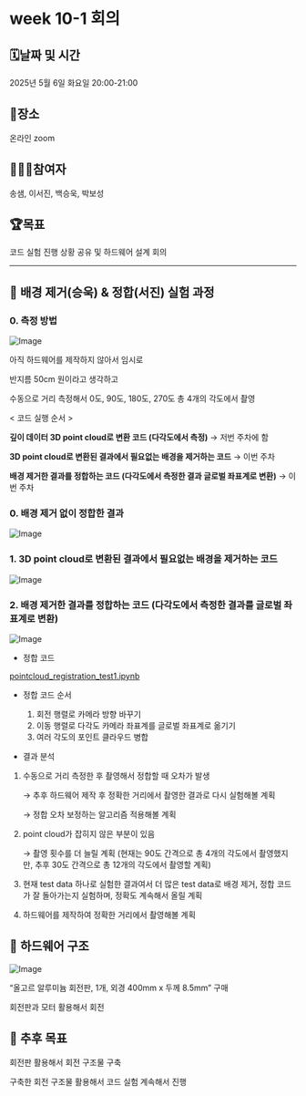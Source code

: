 # week 10-1 회의

## 🗓️날짜 및 시간

2025년 5월 6일 화요일 20:00-21:00

## 🗽장소

 온라인 zoom

## 🙇🏻‍♂️참여자

송샘, 이서진, 백승욱, 박보성

## 🏆목표

코드 실험 진행 상황 공유 및 하드웨어 설계 회의

---

## 📌 배경 제거(승욱) & 정합(서진) 실험 과정

### 0. 측정 방법

![Image](https://github.com/user-attachments/assets/a9ccbb6e-c8c8-4d2b-b931-281d0ab6f69e)

아직 하드웨어를 제작하지 않아서 임시로 

반지름 50cm 원이라고 생각하고 

수동으로 거리 측정해서 0도, 90도, 180도, 270도 총 4개의 각도에서 촬영

< 코드 실행 순서 >

**깊이 데이터 3D point cloud로 변환 코드 (다각도에서 측정)** → 저번 주차에 함

**3D point cloud로 변환된 결과에서 필요없는 배경을 제거하는 코드** → 이번 주차

**배경 제거한 결과를 정합하는 코드 (다각도에서 측정한 결과 글로벌 좌표계로 변환)** → 이번 주차

### 0. 배경 제거 없이 정합한 결과

![Image](https://github.com/user-attachments/assets/9cdfba64-60b2-4f1d-9b95-b9daabc81558)

### 1. 3D point cloud로 변환된 결과에서 필요없는 배경을 제거하는 코드

![Image](https://github.com/user-attachments/assets/0666f111-d0ee-4ddc-a54d-4b773a71b40c)

### 2. 배경 제거한 결과를 정합하는 코드 (다각도에서 측정한 결과를 글로벌 좌표계로 변환)

![Image](https://github.com/user-attachments/assets/9807940b-3e2e-4ae1-9ce2-3d802616a51e)

- 정합 코드

[pointcloud_registration_test1.ipynb](attachment:9e0b991b-970c-441a-90e0-4d2ad19b6ba4:pointcloud_registration_test1.ipynb)

- 정합 코드 순서
    1. 회전 행렬로 카메라 방향 바꾸기
    2. 이동 행렬로 다각도 카메라 좌표계를 글로벌 좌표계로 옮기기
    3. 여러 각도의 포인트 클라우드 병합

- 결과 분석
1. 수동으로 거리 측정한 후 촬영해서 정합할 때 오차가 발생
    
    → 추후 하드웨어 제작 후 정확한 거리에서 촬영한 결과로 다시 실험해볼 계획
    
    → 정합 오차 보정하는 알고리즘 적용해볼 계획
    
2. point cloud가 잡히지 않은 부분이 있음
    
    → 촬영 횟수를 더 늘릴 계획 (현재는 90도 간격으로 총 4개의 각도에서 촬영했지만, 추후 30도 간격으로 총 12개의 각도에서 촬영할 계획)
    
3. 현재 test data 하나로 실험한 결과여서 더 많은 test data로 배경 제거, 정합 코드가 잘 돌아가는지 실험하며, 정확도 계속해서 올릴 계획
4. 하드웨어를 제작하여 정확한 거리에서 촬영해볼 계획

## 📌 하드웨어 구조

![Image](https://github.com/user-attachments/assets/db8c110f-3553-4f00-ab36-67011996aa09)

“올고르 알루미늄 회전판, 1개, 외경 400mm x 두께 8.5mm” 구매

회전판과 모터 활용해서 회전

## 📌 추후 목표

회전판 활용해서 회전 구조물 구축 

구축한 회전 구조물 활용해서 코드 실험 계속해서 진행
